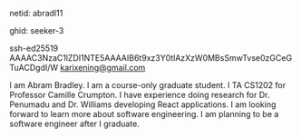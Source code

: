 netid: abradl11

ghid: seeker-3

ssh-ed25519 AAAAC3NzaC1lZDI1NTE5AAAAIB6t9xz3Y0tlAzXzW0MBsSmwTvse0zGCeGTuACDgdI/W karixening@gmail.com

I am Abram Bradley. I am a course-only graduate student. I TA CS1202 for Professor Camille Crumpton.
I have experience doing research for Dr. Penumadu and Dr. Williams developing React applications.
I am looking forward to learn more about software engineering.
I am planning to be a software engineer after I graduate.
